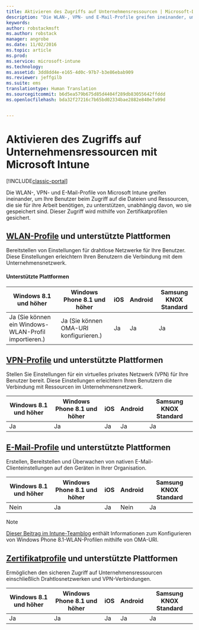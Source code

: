 ```yaml
---
title: Aktivieren des Zugriffs auf Unternehmensressourcen | Microsoft-Dokumentation
description: "Die WLAN-, VPN- und E-Mail-Profile greifen ineinander, um Ihre Benutzer beim Zugriff auf die Dateien und Ressourcen, die sie benötigen, zu unterstützen."
keywords: 
author: robstackmsft
ms.author: robstack
manager: angrobe
ms.date: 11/02/2016
ms.topic: article
ms.prod: 
ms.service: microsoft-intune
ms.technology: 
ms.assetid: 3dd8dd4e-e165-4d0c-97b7-b3e86ebab909
ms.reviewer: jeffgilb
ms.suite: ems
translationtype: Human Translation
ms.sourcegitcommit: b6d5ea579b675d85d4404f289db83055642ffddd
ms.openlocfilehash: bda32f27216c7b65bd02334bae2882e840e7a99d


---
```


# <a name="enable-access-to-company-resources-with-microsoft-intune"></a>Aktivieren des Zugriffs auf Unternehmensressourcen mit Microsoft Intune

[!INCLUDE[classic-portal](../includes/classic-portal.md)]

Die WLAN-, VPN- und E-Mail-Profile von Microsoft Intune greifen ineinander, um Ihre Benutzer beim Zugriff auf die Dateien und Ressourcen, die sie für ihre Arbeit benötigen, zu unterstützen, unabhängig davon, wo sie gespeichert sind. Dieser Zugriff wird mithilfe von Zertifikatprofilen gesichert.

## <a name="wi-fi-profileswi-fi-connections-in-microsoft-intunemd-and-supported-platforms"></a>[WLAN-Profile](wi-fi-connections-in-microsoft-intune.md) und unterstützte Plattformen

Bereitstellen von Einstellungen für drahtlose Netzwerke für Ihre Benutzer. Diese Einstellungen erleichtern Ihren Benutzern die Verbindung mit dem Unternehmensnetzwerk.
#### <a name="supported-platforms"></a>Unterstützte Plattformen

|Windows 8.1 und höher|Windows Phone 8.1 und höher|iOS|Android|Samsung KNOX Standard|
|---------------------|---------------------------|---|-------|------------|
|Ja (Sie können ein Windows-WLAN-Profil importieren.)|Ja (Sie können OMA-URI konfigurieren.) |Ja|Ja|Ja|

## <a name="vpn-profilesvpn-connections-in-microsoft-intunemd-and-supported-platforms"></a>[VPN-Profile](vpn-connections-in-microsoft-intune.md) und unterstützte Plattformen
Stellen Sie Einstellungen für ein virtuelles privates Netzwerk (VPN) für Ihre Benutzer bereit. Diese Einstellungen erleichtern Ihren Benutzern die Verbindung mit Ressourcen im Unternehmensnetzwerk.

|Windows 8.1 und höher|Windows Phone 8.1 und höher|iOS|Android|Samsung KNOX Standard|
|---------------------|---------------------------|---|-------|------------|
|Ja|Ja|Ja|Ja|Ja|

## <a name="email-profilesconfigure-access-to-corporate-email-using-email-profiles-with-microsoft-intunemd-and-supported-platforms"></a>[E-Mail-Profile](configure-access-to-corporate-email-using-email-profiles-with-microsoft-intune.md) und unterstützte Plattformen
Erstellen, Bereitstellen und Überwachen von nativen E-Mail-Clienteinstellungen auf den Geräten in Ihrer Organisation.

|Windows 8.1 und höher|Windows Phone 8.1 und höher|iOS|Android|Samsung KNOX Standard|
|---------------------|---------------------------|---|-------|------------|
|Nein|Ja|Ja|Nein|Ja|
> [!NOTE]
> [Dieser Beitrag im Intune-Teamblog](https://blogs.technet.microsoft.com/enterprisemobility/2015/02/19/using-oma-uri-to-create-custom-wi-fi-profiles-for-windows-phone-8-1/) enthält Informationen zum Konfigurieren von Windows Phone 8.1-WLAN-Profilen mithilfe von OMA-URI.

## <a name="certificate-profilessecure-resource-access-with-certificate-profilesmd-and-supported-platforms"></a>[Zertifikatprofile](secure-resource-access-with-certificate-profiles.md) und unterstützte Plattformen
Ermöglichen den sicheren Zugriff auf Unternehmensressourcen einschließlich Drahtlosnetzwerken und VPN-Verbindungen.

|Windows 8.1 und höher|Windows Phone 8.1 und höher|iOS|Android|Samsung KNOX Standard|
|---------------------|---------------------------|---|-------|------------|
|Ja|Ja|Ja|Ja|Ja|



<!--HONumber=Dec16_HO2-->


